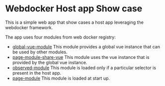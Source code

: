 # Webdocker Host app Show case

This is a simple web app that show cases a host app leveraging the webdocker framework.

The app uses four modules from web docker registry:

- [global-vue-module](https://github.com/OpenReplyDE/web-docker-global-vue-module)
    This module provides a global vue instance that can be used by other modules.
- [page-module-share-vue](https://github.com/OpenReplyDE/web-docker-page-module-share-vue)
    This module uses the vue instance that is provided by the global vue instance.
- [observed-module](https://github.com/OpenReplyDE/web-docker-observed-module)
    This module is loaded only if a particular selector is present in the host app.
- [page-module](https://github.com/OpenReplyDE/web-docker-page-module)
    This module is loaded at start up.
